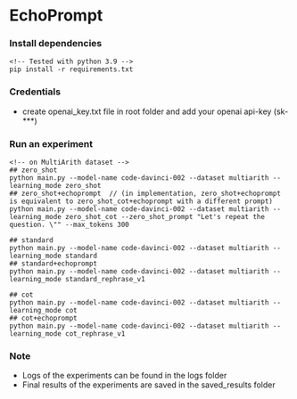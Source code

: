 # EchoPrompt

### Install dependencies
```
<!-- Tested with python 3.9 -->
pip install -r requirements.txt
```

### Credentials
* create openai_key.txt file in root folder and add your openai api-key (sk-***)

### Run an experiment
```
<!-- on MultiArith dataset -->
## zero_shot
python main.py --model-name code-davinci-002 --dataset multiarith --learning_mode zero_shot
## zero_shot+echoprompt  // (in implementation, zero_shot+echoprompt  is equivalent to zero_shot_cot+echoprompt with a different prompt)
python main.py --model-name code-davinci-002 --dataset multiarith --learning_mode zero_shot_cot --zero_shot_prompt "Let's repeat the question. \"" --max_tokens 300

## standard
python main.py --model-name code-davinci-002 --dataset multiarith --learning_mode standard
## standard+echoprompt
python main.py --model-name code-davinci-002 --dataset multiarith --learning_mode standard_rephrase_v1

## cot
python main.py --model-name code-davinci-002 --dataset multiarith --learning_mode cot
## cot+echoprompt
python main.py --model-name code-davinci-002 --dataset multiarith --learning_mode cot_rephrase_v1

```

### Note
* Logs of the experiments can be found in the logs folder
* Final results of the experiments are saved in the saved_results folder